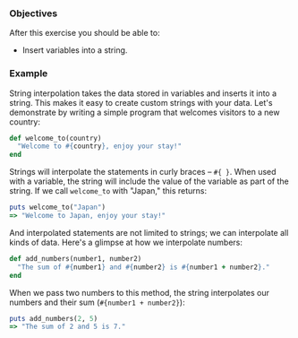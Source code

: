 <!-- { ids:[123], language:'Ruby', type:'workshop', order: 4, name:'String Interpolation', description:'Learn how to insert variables into a string.' }-->

### Objectives

After this exercise you should be able to:

- Insert variables into a string.

### Example

String interpolation takes the data stored in variables and inserts it into a string. This makes it easy to create custom strings with your data. Let's demonstrate by writing a simple program that welcomes visitors to a new country:

```ruby
def welcome_to(country)
  "Welcome to #{country}, enjoy your stay!"
end
```

Strings will interpolate the statements in curly braces – `#{ }`. When used with a variable, the string will include the value of the variable as part of the string. If we call `welcome_to` with "Japan," this returns:

```ruby
puts welcome_to("Japan")
=> "Welcome to Japan, enjoy your stay!"
```

And interpolated statements are not limited to strings; we can interpolate all kinds of data. Here's a glimpse at how we interpolate numbers:

```ruby
def add_numbers(number1, number2)
  "The sum of #{number1} and #{number2} is #{number1 + number2}."
end
```

When we pass two numbers to this method, the string interpolates our numbers and their sum (`#{number1 + number2}`):

```ruby
puts add_numbers(2, 5)
=> "The sum of 2 and 5 is 7."
```
